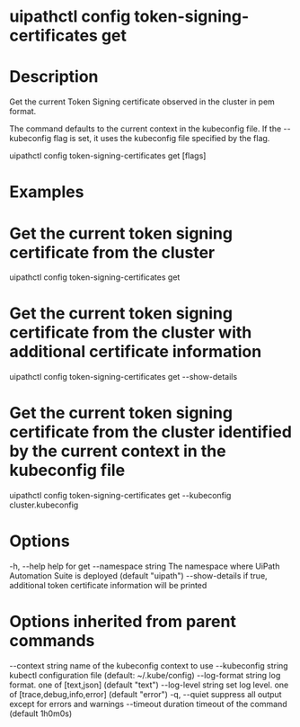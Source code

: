 ﻿# uipathctl config token-signing-certificates get

# Description

Get the current Token Signing certificate observed in the cluster in pem format.

The command defaults to the current context in the kubeconfig file. If the --kubeconfig flag is set, it uses the kubeconfig file specified by the flag.

uipathctl config token-signing-certificates get [flags]

# Examples

# Get the current token signing certificate from the cluster
uipathctl config token-signing-certificates get

# Get the current token signing certificate from the cluster with additional certificate information
uipathctl config token-signing-certificates get --show-details
        
# Get the current token signing certificate from the cluster identified by the current context in the kubeconfig file
uipathctl config token-signing-certificates get --kubeconfig cluster.kubeconfig

# Options

-h, --help           help for get
    --namespace string   The namespace where UiPath Automation Suite is deployed (default "uipath")
    --show-details   if true, additional token certificate information will be printed

# Options inherited from parent commands

--context string      name of the kubeconfig context to use
      --kubeconfig string   kubectl configuration file (default: ~/.kube/config)
      --log-format string   log format. one of [text,json] (default "text")
      --log-level string    set log level. one of [trace,debug,info,error] (default "error")
  -q, --quiet               suppress all output except for errors and warnings
      --timeout duration    timeout of the command (default 1h0m0s)

